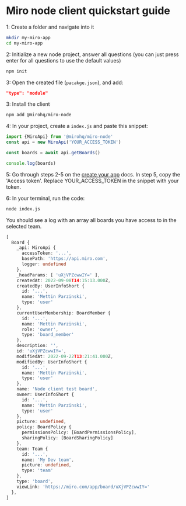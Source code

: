 # Miro node client quickstart guide

1: Create a folder and navigate into it
```bash
mkdir my-miro-app
cd my-miro-app
```

2: Initialize a new node project, answer all questions (you can just press enter for all questions to use the default values)
```bash
npm init
```

3: Open the created file (`pacakge.json`), and add:
```json
"type": "module"
```

3: Install the client
```bash
npm add @mirohq/miro-node
```

4: In your project, create a `index.js` and paste this snippet:

```js
import {MiroApi} from '@mirohq/miro-node'
const api = new MiroApi('YOUR_ACCESS_TOKEN')

const boards = await api.getBoards()

console.log(boards)
```

5: Go through steps 2-5 on the [create your app](https://developers.miro.com/docs/build-your-first-hello-world-app#step-2-create-a-developer-team-in-miro) docs. In step 5, copy the 'Access token'. Replace YOUR_ACCESS_TOKEN in the snippet with your token.

6: In your terminal, run the code:
```bash
node index.js
```

You should see a log with an array all boards you have access to in the selected team.

```ts
[
  Board {
    _api: MiroApi {
      accessToken: '...',
      basePath: 'https://api.miro.com',
      logger: undefined
    },
    _headParams: [ 'uXjVPZcwwIY=' ],
    createdAt: 2022-09-08T14:15:13.000Z,
    createdBy: UserInfoShort {
      id: '...',
      name: 'Mettin Parzinski',
      type: 'user'
    },
    currentUserMembership: BoardMember {
      id: '...',
      name: 'Mettin Parzinski',
      role: 'owner',
      type: 'board_member'
    },
    description: '',
    id: 'uXjVPZcwwIY=',
    modifiedAt: 2022-09-22T13:21:41.000Z,
    modifiedBy: UserInfoShort {
      id: '...',
      name: 'Mettin Parzinski',
      type: 'user'
    },
    name: 'Node client test board',
    owner: UserInfoShort {
      id: '...',
      name: 'Mettin Parzinski',
      type: 'user'
    },
    picture: undefined,
    policy: BoardPolicy {
      permissionsPolicy: [BoardPermissionsPolicy],
      sharingPolicy: [BoardSharingPolicy]
    },
    team: Team {
      id: '...',
      name: 'My Dev team',
      picture: undefined,
      type: 'team'
    },
    type: 'board',
    viewLink: 'https://miro.com/app/board/uXjVPZcwwIY='
  },
]
```